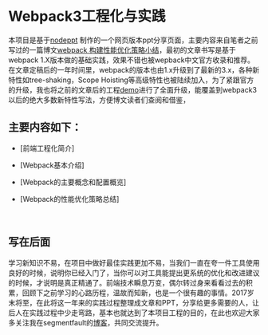 # Webpack3工程化与实践

本项目是基于[nodeppt](https://github.com/ksky521/nodeppt)  制作的一个网页版本ppt分享页面，主要内容来自笔者之前写过的一篇博文[webpack 构建性能优化策略小结](https://segmentfault.com/a/1190000007891318)，最初的文章书写是基于webpack 1.X版本做的基础实践，效果不错也被wepback中文官方收录和推荐。在文章定稿后的一年时间里，webpack的版本也由1.x升级到了最新的3.x，各种新特性如tree-shaking，Scope Hoisting等高级特性也被陆续加入，为了紧跟官方的升级，我也将之前的文章后的工程[demo](https://github.com/taikongfeizhu/webpack-dll-demo)进行了全面升级，能覆盖到webpack3以后的绝大多数新特性写法，方便博文读者们查阅和借鉴，

## 主要内容如下：

* [前端工程化简介]

* [Webpack基本介绍]

* [Webpack的主要概念和配置概览]

* [Webpack的性能优化策略总结]

  ​



## 写在后面

学习新知识不易，在项目中做好最佳实践更加不易，当我们一直在夸一件工具使用良好的时候，说明你已经入门了，当你可以对工具能提出更系统的优化和改进建议的时候，才说明是真正精通了。前端技术瞬息万变，偶尔转过身来看看过去的积累，回顾下之前学习的心路历程，温故而知新，也是一个很有趣的事情。2017岁末将至，在此将这一年来的实践过程整理成文章和PPT，分享给更多需要的人，让后人在实践过程中少走弯路，基本也就达到了本项目工程的目的，在此也欢迎大家多关注我在segmentfault的[博客](https://segmentfault.com/u/abcat/)，共同交流提升。
